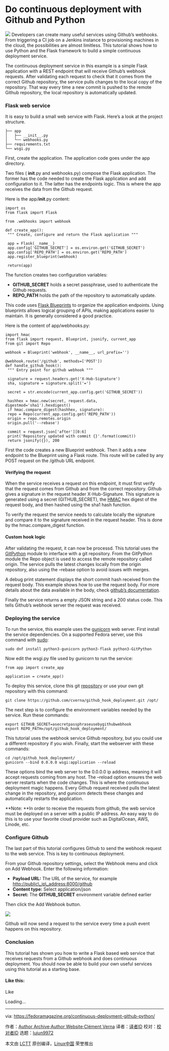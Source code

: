Do continuous deployment with Github and Python
======

![](https://fedoramagazine.org/wp-content/uploads/2018/03/cd-github-python-945x400.jpg)
Developers can create many useful services using Github’s webhooks. From triggering a CI job on a Jenkins instance to provisioning machines in the cloud, the possibilities are almost limitless. This tutorial shows how to use Python and the Flask framework to build a simple continuous deployment service.

The continuous deployment service in this example is a simple Flask application with a REST endpoint that will receive Github’s webhook requests. After validating each request to check that it comes from the correct Github repository, the service pulls changes to the local copy of the repository. That way every time a new commit is pushed to the remote Github repository, the local repository is automatically updated.

### Flask web service

It is easy to build a small web service with Flask. Here’s a look at the project structure.
```
├── app
│   ├── __init__.py
│   └── webhooks.py
├── requirements.txt
└── wsgi.py

```

First, create the application. The application code goes under the app directory.

Two files ( __init__.py and webhooks.py) compose the Flask application. The former has the code needed to create the Flask application and add configuration to it. The latter has the endpoints logic. This is where the app receives the data from the Github request.

Here is the app/__init__.py content:
```
import os
from flask import Flask

from .webhooks import webhook

def create_app():
 """ Create, configure and return the Flask application """

 app = Flask(__name__)
 app.config['GITHUB_SECRET'] = os.environ.get('GITHUB_SECRET')
 app.config['REPO_PATH'] = os.environ.get('REPO_PATH')
 app.register_blueprint(webhook)

 return(app)

```

The function creates two configuration variables:

  * **GITHUB_SECRET** holds a secret passphrase, used to authenticate the Github requests.
  * **REPO_PATH** holds the path of the repository to automatically update.



This code uses [Flask Blueprints][1] to organize the application endpoints. Using blueprints allows logical grouping of APIs, making applications easier to maintain. It is generally considered a good practice.

Here is the content of app/webhooks.py:
```
import hmac
from flask import request, Blueprint, jsonify, current_app
from git import Repo

webhook = Blueprint('webhook', __name__, url_prefix='')

@webhook.route('/github', methods=['POST'])
def handle_github_hook():
 """ Entry point for github webhook """

 signature = request.headers.get('X-Hub-Signature')
 sha, signature = signature.split('=')

 secret = str.encode(current_app.config.get('GITHUB_SECRET'))

 hashhex = hmac.new(secret, request.data, digestmod='sha1').hexdigest()
 if hmac.compare_digest(hashhex, signature):
 repo = Repo(current_app.config.get('REPO_PATH'))
 origin = repo.remotes.origin
 origin.pull('--rebase')

 commit = request.json['after'][0:6]
 print('Repository updated with commit {}'.format(commit))
 return jsonify({}), 200

```

First the code creates a new Blueprint webhook. Then it adds a new endpoint to the Blueprint using a Flask route. This route will be called by any POST request on the /github URL endpoint.

#### Verifying the request

When the service receives a request on this endpoint, it must first verify that the request comes from Github and from the correct repository. Github gives a signature in the request header X-Hub-Signature. This signature is generated using a secret (GITHUB_SECRET), the [HMAC][2] hex digest of the request body, and then hashed using the sha1 hash function.

To verify the request the service needs to calculate locally the signature and compare it to the signature received in the request header. This is done by the hmac.compare_digest function.

#### Custom hook logic

After validating the request, it can now be processd. This tutorial uses the [GitPython][3] module to interface with a git repository. From the GitPython module the Repo object is used to access the remote repository called origin. The service pulls the latest changes locally from the origin repository, also using the –rebase option to avoid issues with merges.

A debug print statement displays the short commit hash received from the request body. This example shows how to use the request body. For more details about the data available in the body, check [github’s documentation][4].

Finally the service returns a empty JSON string and a 200 status code. This tells Github’s webhook server the request was received.

### Deploying the service

To run the service, this example uses the [gunicorn][5] web server. First install the service dependencies. On a supported Fedora server, use this command with [sudo][6]:
```
sudo dnf install python3-gunicorn python3-flask python3-GitPython

```

Now edit the wsgi.py file used by gunicorn to run the service:
```
from app import create_app

application = create_app()

```

To deploy this service, clone this git [repository][7] or use your own git repository with this command:
```
git clone https://github.com/cverna/github_hook_deployment.git /opt/

```

The next step is to configure the environment variables needed by the service. Run these commands:
```
export GITHUB_SECRET=asecretpassphraseusebygithubwebhook
export REPO_PATH=/opt/github_hook_deployment/

```

This tutorial uses the webhook service Github repository, but you could use a different repository if you wish. Finally, start the webserver with these commands:
```
cd /opt/github_hook_deployment/
gunicorn --bind 0.0.0.0 wsgi:application --reload

```

These options bind the web server to the 0.0.0.0 ip address, meaning it will accept requests coming from any host. The –reload option ensures the web server restarts when the code changes. This is where the continuous deployment magic happens. Every Github request received pulls the latest change in the repository, and gunicorn detects these changes and automatically restarts the application.

**Note: **In order to receive the requests from github, the web service must be deployed on a server with a public IP address. An easy way to do this is to use your favorite cloud provider such as DigitalOcean, AWS, Linode, etc.

### Configure Github

The last part of this tutorial configures Github to send the webhook request to the web service. This is key to continuous deployment.

From your Github repository settings, select the Webhook menu and click on Add Webhook. Enter the following information:

  * **Payload URL:** The URL of the service, for example <http://public\_ip\_address:8000/github>
  * **Content type:** Select application/json
  * **Secret:** The **GITHUB_SECRET** environment variable defined earlier



Then click the Add Webhook button.

![][8]

Github will now send a request to the service every time a push event happens on this repository.

### Conclusion

This tutorial has shown you how to write a Flask based web service that receives requests from a Github webhook and does continuous deployment. You should now be able to build your own useful services using this tutorial as a starting base.

#### Like this:

Like

Loading...

--------------------------------------------------------------------------------

via: https://fedoramagazine.org/continuous-deployment-github-python/

作者：[Author Archive;Author Website;Clément Verna][a]
译者：[译者ID](https://github.com/译者ID)
校对：[校对者ID](https://github.com/校对者ID)
选题：[lujun9972](https://github.com/lujun9972)

本文由 [LCTT](https://github.com/LCTT/TranslateProject) 原创编译，[Linux中国](https://linux.cn/) 荣誉推出

[a]:https://fedoramagazine.org
[1]:http://flask.pocoo.org/docs/0.12/blueprints/
[2]:https://en.wikipedia.org/wiki/HMAC
[3]:https://gitpython.readthedocs.io/en/stable/index.html
[4]:https://developer.github.com/v3/activity/events/types/#webhook-payload-example-26
[5]:http://gunicorn.org/
[6]:https://fedoramagazine.org/howto-use-sudo/
[7]:https://github.com/cverna/github_hook_deployment.git
[8]:https://fedoramagazine.org/wp-content/uploads/2018/03/Screenshot-2018-3-26-cverna-github_hook_deployment1.png
